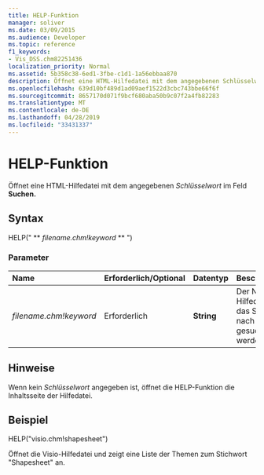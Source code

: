 ```yaml
---
title: HELP-Funktion
manager: soliver
ms.date: 03/09/2015
ms.audience: Developer
ms.topic: reference
f1_keywords:
- Vis_DSS.chm82251436
localization_priority: Normal
ms.assetid: 5b358c38-6ed1-3fbe-c1d1-1a56ebbaa870
description: Öffnet eine HTML-Hilfedatei mit dem angegebenen Schlüsselwort im Feld Suchen.
ms.openlocfilehash: 639d10bf489d1ad09aef1522d3cbc743bbe66f6f
ms.sourcegitcommit: 8657170d071f9bcf680aba50b9c07f2a4fb82283
ms.translationtype: MT
ms.contentlocale: de-DE
ms.lasthandoff: 04/28/2019
ms.locfileid: "33431337"
---
```

# <a name="help-function"></a>HELP-Funktion

Öffnet eine HTML-Hilfedatei mit dem angegebenen *Schlüsselwort* im Feld **Suchen.** 
  
## <a name="syntax"></a>Syntax

HELP(" ** *filename.chm!keyword* ** ") 
  
### <a name="parameters"></a>Parameter

|**Name**|**Erforderlich/Optional**|**Datentyp**|**Beschreibung**|
|:-----|:-----|:-----|:-----|
| _filename.chm!keyword_ <br/> |Erforderlich  <br/> |**String** <br/> | Der Name der Hilfedatei und das Stichwort, nach dem gesucht werden soll.  <br/> |
   
## <a name="remarks"></a>Hinweise

Wenn kein  *Schlüsselwort*  angegeben ist, öffnet die HELP-Funktion die Inhaltsseite der Hilfedatei. 
  
## <a name="example"></a>Beispiel

HELP("visio.chm!shapesheet") 
  
Öffnet die Visio-Hilfedatei und zeigt eine Liste der Themen zum Stichwort "Shapesheet" an. 
  

